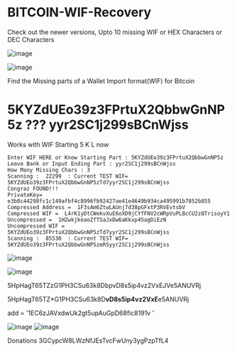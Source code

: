 # BITCOIN-WIF-Recovery

Check out the newer versions, Upto 10 missing WIF or HEX Characters or DEC Characters

![image](https://user-images.githubusercontent.com/88630056/178123924-144ba8b0-acb5-451d-8250-e2b7eb80ffb7.png)

![image](https://user-images.githubusercontent.com/88630056/178058522-bdd96e11-1b6f-48f0-a29b-9520df0c147e.png)


Find the Missing parts of a Wallet Import format(WIF) for Bitcoin

# 5KYZdUEo39z3FPrtuX2QbbwGnNP5z ??? yyr2SC1j299sBCnWjss

Works with WIF Starting  5 K L now

    Enter WIF HERE or Know Starting Part : 5KYZdUEo39z3FPrtuX2QbbwGnNP5z
    Leave Bank or Input Ending Part : yyr2SC1j299sBCnWjss
    How Many Missing Chars : 3
    Scanning :  22299  : Current TEST WIF=  5KYZdUEo39z3FPrtuX2QbbwGnNP5zTd7yyr2SC1j299sBCnWjss
    Congraz FOUND!!!
    PrivateKey=  e3b0c44298fc1c149afbf4c8996fb92427ae41e4649b934ca495991b7852b855
    Compressed Address =  1F3sAm6ZtwLAUnj7d38pGFxtP3RVEvtsbV
    Compressed WIF =  L4rK1yDtCWekvXuE6oXD9jCYfFNV2cWRpVuPLBcCU2z8TrisoyY1
    Uncompressed =  1HZwkjkeaoZfTSaJxDw6aKkxp45agDiEzN
    Uncompressed WIF =  5KYZdUEo39z3FPrtuX2QbbwGnNP5zTd7yyr2SC1j299sBCnWjss
    Scanning :  85530  : Current TEST WIF=  5KYZdUEo39z3FPrtuX2QbbwGnNP5zeRSyyr2SC1j299sBCnWjss

![image](https://user-images.githubusercontent.com/88630056/130690681-4a5bf4b8-1eb2-469b-b210-7c073f658640.png)

![image](https://user-images.githubusercontent.com/88630056/130690137-9b23b762-947a-45ce-a04e-7500c7a83e90.png)

5HpHagT65TZzG1PH3CSu63k8DbpvD8s5ip4vz2VxEJVe5ANUVRj

5HpHagT65TZ*G1PH3CSu63k8D**vD8s5ip4vz2VxE**e5ANUVRj

add = '1EC6zJAVxdwUk2gt5upAuGpD68fic8191v '


![image](https://user-images.githubusercontent.com/88630056/130690429-32ab117d-e193-45e4-b8dd-3244eb628e5f.png)
![image](https://user-images.githubusercontent.com/88630056/130690483-f0e0a917-f769-4c96-bdb8-1ea97ffada77.png)

Donations 3GCypcW8LWzNfJEsTvcFwUny3ygPzpTfL4
